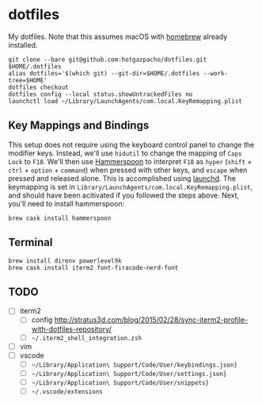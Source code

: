 # dotfiles

My dotfiles. Note that this assumes macOS with [homebrew](https://brew.sh) already installed.

```console
git clone --bare git@github.com:hotgazpacho/dotfiles.git $HOME/.dotfiles
alias dotfiles='$(which git) --git-dir=$HOME/.dotfiles --work-tree=$HOME'
dotfiles checkout
dotfiles config --local status.showUntrackedFiles no
launchctl load ~/Library/LaunchAgents/com.local.KeyRemapping.plist
```

## Key Mappings and Bindings

This setup does not require using the keyboard control panel to change the modifier keys. Instead, we'll use `hidutil` to change the mapping of `Caps Lock` to `F18`. We'll then use [Hammerspoon](https://hammerspoon.org) to interpret `F18` as `hyper` (`shift` + `ctrl` + `option` + `command`) when pressed with other keys, and `escape` when pressed and released alone. This is accomplished using [launchd](https://www.launchd.info). The keymapping is set in `Library/LaunchAgents/com.local.KeyRemapping.plist`, and should have been acitivated if you followed the steps above. Next, you'll need to install hammerspoon:

```console
brew cask install hammerspoon
```

## Terminal

```console
brew install direnv powerlevel9k
brew cask install iterm2 font-firacode-nerd-font
```

## TODO
- [ ] iterm2 
  - [ ] config http://stratus3d.com/blog/2015/02/28/sync-iterm2-profile-with-dotfiles-repository/
  - [ ] `~/.iterm2_shell_integration.zsh`
- [ ] vim
- [ ] vscode 
  - [ ] `~/Library/Application\ Support/Code/User/keybindings.json}`
  - [ ] `~/Library/Application\ Support/Code/User/settings.json}`
  - [ ] `~/Library/Application\ Support/Code/User/snippets}`
  - [ ] `~/.vscode/extensions`
